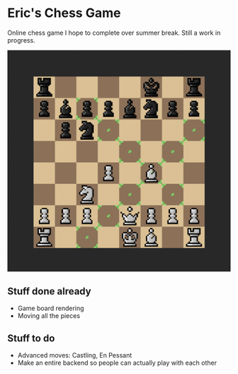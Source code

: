 # Eric's Chess Game

Online chess game I hope to complete over summer break. Still a work in progress.

![image](assets/screenshot.png)

## Stuff done already
- Game board rendering
- Moving all the pieces

## Stuff to do
- Advanced moves: Castling, En Pessant
- Make an entire backend so people can actually play with each other
